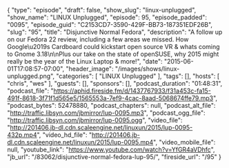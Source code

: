 {
  "type": "episode",
  "draft": false,
  "show_slug": "linux-unplugged",
  "show_name": "LINUX Unplugged",
  "episode": 95,
  "episode_padded": "0095",
  "episode_guid": "C2153CD7-3590-429F-BB73-187351EDF26B",
  "slug": "95",
  "title": "Disjunctive Normal Fedora",
  "description": "A follow up on our Fedora 22 review, including a few areas we missed. How Google\u2019s Cardboard could kickstart open source VR & whats coming to Gnome 3.18\n\nPlus our take on the state of openSUSE, why 2015 might really be the year of the Linux Laptop & more!",
  "date": "2015-06-01T17:08:57-07:00",
  "header_image": "/images/shows/linux-unplugged.png",
  "categories": [
    "LINUX Unplugged"
  ],
  "tags": [],
  "hosts": [
    "chris",
    "wes"
  ],
  "guests": [],
  "sponsors": [],
  "podcast_duration": "01:48:31",
  "podcast_file": "https://aphid.fireside.fm/d/1437767933/f31a453c-fa15-491f-8618-3f71f1d565e5/1565553a-7ef9-4cac-8aad-5068674ffe79.mp3",
  "podcast_bytes": 52478880,
  "podcast_chapters": null,
  "podcast_alt_file": "http://traffic.libsyn.com/jbmirror/lup-0095.mp3",
  "podcast_ogg_file": "http://traffic.libsyn.com/jbmirror/lup-0095.ogg",
  "video_file": "http://201406.jb-dl.cdn.scaleengine.net/linuxun/2015/lup-0095-432p.mp4",
  "video_hd_file": "http://201406.jb-dl.cdn.scaleengine.net/linuxun/2015/lup-0095.mp4",
  "video_mobile_file": null,
  "youtube_link": "https://www.youtube.com/watch?v=YfGR4aVDhfc",
  "jb_url": "/83062/disjunctive-normal-fedora-lup-95/",
  "fireside_url": "/95"
}

